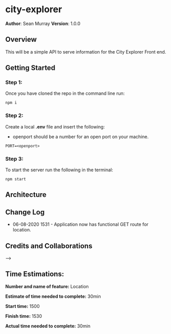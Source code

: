 # city-explorer
**Author**: Sean Murray
**Version**: 1.0.0 

## Overview
This will be a simple API to serve information for the City Explorer Front end.

## Getting Started

### Step 1:
Once you have cloned the repo in the command line run:

```
npm i
```
### Step 2:
Create a local **.env** file and insert the following:
 - openport should be a number for an open port on your machine.
```
PORT=<openport>
```

### Step 3:
To start the server run the following in the terminal:

```
npm start
```

## Architecture
<!-- Provide a detailed description of the application design. What technologies (languages, libraries, etc) you're using, and any other relevant design information. -->

## Change Log
 - 06-08-2020 1531 - Application now has functional GET route for location.



## Credits and Collaborations
<!-- Give credit (and a link) to other people or resources that helped you build this application. -->
-->
## Time Estimations:

**Number and name of feature:** Location

**Estimate of time needed to complete:** 30min

**Start time:** 1500

**Finish time:** 1530

**Actual time needed to complete:** 30min